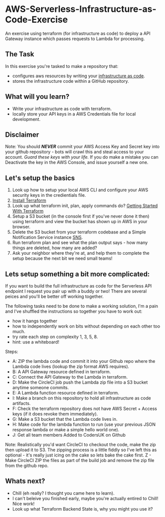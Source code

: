 # AWS-Serverless-Infrastructure-as-Code-Exercise
An exercise using terraform (for infrastructure as code) to deploy a API Gateway instance which passes requests to Lambda for processing.

## The Task
In this exercise you're tasked to make a repository that:
- configures aws resources by writing your [infrastructure as code](https://martinfowler.com/bliki/InfrastructureAsCode.html).
- stores the infrastructure code within a GitHub repository.

## What will you learn?
- Write your infrastructure as code with terraform.
- locally store your API keys in a AWS Credentials file for local development.

## Disclaimer
Note: You should ***NEVER*** commit your AWS Access Key and Secret key into your github repository - bots will crawl this and steal access to your account. _Guard these keys with your life._ If you do make a mistake you can Deactivate the key in the AWS Console, and issue yourself a new one.

## Let's setup the basics
1) Look up how to setup your local AWS CLI and configure your AWS security keys in the credientials file.
2) [Install Terraform](https://learn.hashicorp.com/terraform/getting-started/install.html)
3) Look up what terraform init, plan, apply commands do? [Getting Started With Terraform](https://learn.hashicorp.com/terraform/getting-started/build.html)
4) Setup a S3 bucket (in the console first if you've never done it then) using terraform and view the bucket has shown up in AWS in your browser.
5) Delete the S3 bucket from your terraform codebase and a Simple Notification Service instance [SNS](https://aws.amazon.com/sns/). 
6) Run terraform plan and see what the plan output says - how many things are deleted, how many are added?
7) Ask your neighbor where they're at, and help them to complete the setup because the next bit we need small teams!

## Lets setup something a bit more complicated:
If you want to build the full infrastructure as code for the Serverless API endpoint I request you pair up with a buddy or two! There are several peices and you'll be better off working together. 

The following tasks need to be done to make a working solution, I'm a pain and I've shuffled the instructions so together you have to work out:
- how it hangs together
- how to independently work on bits without depending on each other too much.
- try rate each step on complexity 1, 3, 5, 8. 
- hint: use a whiteboard!

Steps:
 - A: ZIP the lambda code and commit it into your Github repo where the Lambda code lives (lookup the zip format AWS requires).
 - B: A API Gateway resource defined in terraform.
 - C: Connect the API Gateway to the Lambda in terraform.
 - D: Make the CircleCI job push the Lambda zip file into a S3 bucket anytime someone commits.
 - E: A Lambda function resource defined in terraform.
 - I: Make a branch on this repository to hold all infrastructure as code artifacts.
 - F: Check the terraform repository does not have AWS Secret + Access keys (if it does revoke them immediately).
 - G: Make a S3 bucket that the Lambda code lives in.
 - H: Make code for the lambda function to run (use your previous JSON response lambda or make a simple hello world one).
 - J: Get all team members Added to CodersUK on Github

Note: Realistically you'd want CircleCI to checkout the code, make the zip then upload it to S3. The zipping process is a little fiddly so I've left this as optional - it's really just icing on the cake so lets bake the cake first.
Z - Make CircleCI ZIP the files as part of the build job and remove the zip file from the github repo.

## Whats next?
- Chill (eh really? I thought you came here to learn).
- I can't beleive you finished early, maybe you're actually entired to Chill! Nice work!
- Look up what Terraform Backend State is, why you might you use it?
